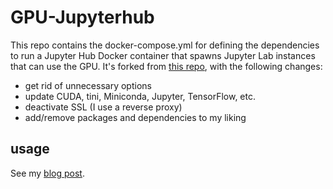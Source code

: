 # GPU-Jupyterhub

This repo contains the docker-compose.yml for defining the dependencies to run a Jupyter Hub Docker container that spawns Jupyter Lab instances that can use the GPU. It's forked from [this repo](https://github.com/whlteXbread/GPU-Jupyterhub), with the following changes:

- get rid of unnecessary options
- update CUDA, tini, Miniconda, Jupyter, TensorFlow, etc.
- deactivate SSL (I use a reverse proxy)
- add/remove packages and dependencies to my liking

## usage

See my [blog post](https://kylrth.com/post/jupyter-lab/).

